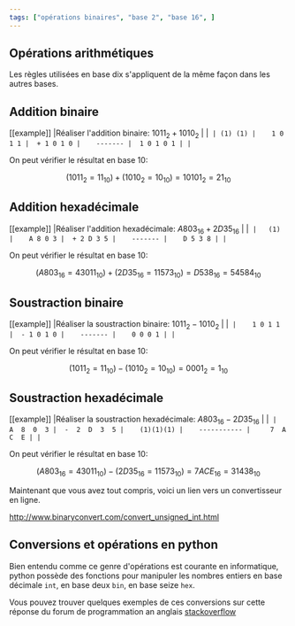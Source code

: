 ```yaml
---
tags: ["opérations binaires", "base 2", "base 16", ]
---
```


## Opérations arithmétiques

Les règles utilisées en base dix s'appliquent de la même façon dans les autres bases.

## Addition binaire

[[example]]
|Réaliser l'addition binaire: $1011_2 + 1010_2$
|
|```
| (1) (1)
|    1 0 1 1
|  + 1 0 1 0
|    -------
|  1 0 1 0 1
|
|```

On peut vérifier le résultat en base 10:

$$
({1011}_2 = 11_{10})+({1010}_2 = 10_{10})={10101}_2 = 21_{10}
$$

## Addition hexadécimale

[[example]]
|Réaliser l'addition hexadécimale: $A803_{16} + 2D35_{16}$
|
|```
|   (1)
|    A 8 0 3
|  + 2 D 3 5
|    -------
|    D 5 3 8
|
|```

On peut vérifier le résultat en base 10:

$$
({A803}_{16} = 43 011_{10})+({2D35}_{16} = 11 573_{10})={D538}_{16} = 54 584_{10}
$$

## Soustraction binaire

[[example]]
|Réaliser la soustraction binaire: $1011_2 - 1010_2$
|
|```
|    1 0 1 1
|  - 1 0 1 0
|    -------
|    0 0 0 1
|
|```

On peut vérifier le résultat en base 10:

$$
({1011}_2 = 11_{10})-({1010}_2 = 10_{10})={0001}_2 = 1_{10}
$$

## Soustraction hexadécimale

[[example]]
|Réaliser la soustraction hexadécimale: $A803_{16} - 2D35_{16}$
|
|```
|     A  8  0  3
|  -  2  D  3  5
|    (1)(1)(1)
|    -----------
|     7  A  C  E
|
|```

On peut vérifier le résultat en base 10:

$$
({A803}_{16} = 43 011_{10})-({2D35}_{16} = 11 573_{10})={7ACE}_{16} = 31 438_{10}
$$

Maintenant que vous avez tout compris, voici un lien vers un convertisseur en ligne.

<http://www.binaryconvert.com/convert_unsigned_int.html>

## Conversions et opérations en python

Bien entendu comme ce genre d'opérations est courante en informatique, python possède des fonctions pour manipuler les nombres entiers en base décimale `int`, en base deux `bin`, en base seize `hex`.

Vous pouvez trouver quelques exemples de ces conversions sur cette réponse du forum de programmation an anglais [stackoverflow](http://stackoverflow.com/a/11029366/1919130)